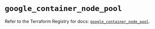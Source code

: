 # `google_container_node_pool`

Refer to the Terraform Registry for docs: [`google_container_node_pool`](https://registry.terraform.io/providers/hashicorp/google/6.22.0/docs/resources/container_node_pool).
